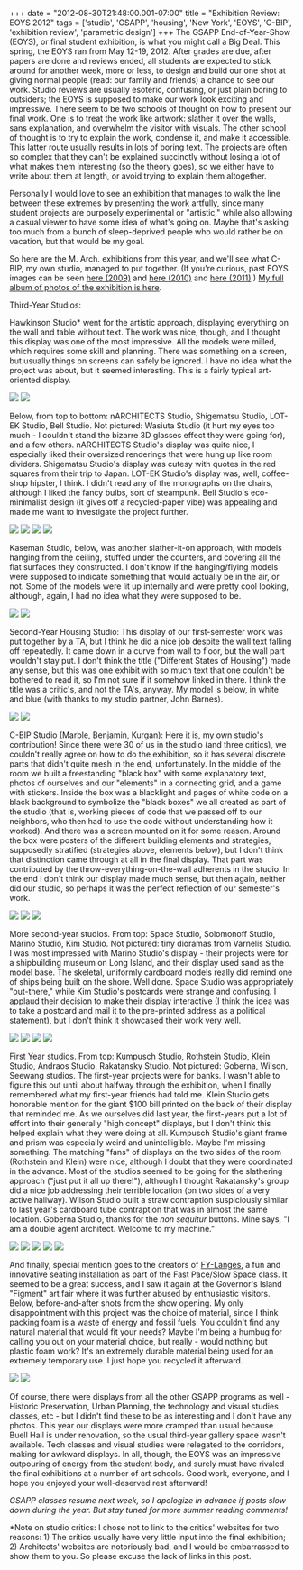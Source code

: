+++
date = "2012-08-30T21:48:00.001-07:00"
title = "Exhibition Review: EOYS 2012"
tags = ['studio', 'GSAPP', 'housing', 'New York', 'EOYS', 'C-BIP', 'exhibition review', 'parametric design']
+++
The GSAPP End-of-Year-Show (EOYS), or final student exhibition, is what you might call a Big Deal.  This spring, the EOYS ran from May 12-19, 2012.  After grades are due, after papers are done and reviews ended, all students are expected to stick around for another week, more or less, to design and build our one shot at giving normal people (read: our family and friends) a chance to see our work.  Studio reviews are usually esoteric, confusing, or just plain boring to outsiders; the EOYS is supposed to make our work look exciting and impressive.  There seem to be two schools of thought on how to present our final work.  One is to treat the work like artwork: slather it over the walls, sans explanation, and overwhelm the visitor with visuals.  The other school of thought is to try to explain the work, condense it, and make it accessible.  This latter route usually results in lots of boring text.  The projects are often so complex that they can't be explained succinctly without losing a lot of what makes them interesting (so the theory goes), so we either have to write about them at length, or avoid trying to explain them altogether.

Personally I would love to see an exhibition that manages to walk the line between these extremes by presenting the work artfully, since many student projects are purposely experimental or "artistic," while also allowing a casual viewer to have some idea of what's going on.  Maybe that's asking too much from a bunch of sleep-deprived people who would rather be on vacation, but that would be my goal. 

So here are the M. Arch. exhibitions from this year, and we'll see what C-BIP, my own studio, managed to put together.  (If you're curious, past EOYS images can be seen [here (2009)](http://www.flickr.com/photos/35912698@N04/sets/72157618507209608/) and [here (2010)](http://archinect.com/blog/article/21453600/5-social-time-and-shrimp-cocktails-at-end-of-year-exhibit) and [here (2011)](http://archinect.com/blog/article/21453919/23-eoys-icing-on-the-cake).)  [My full album of photos of the exhibition is here](https://plus.google.com/photos/100923770373915082594/albums/5779241798129127377?authkey=CKrQprr5qJjv8QE).

Third-Year Studios: 

Hawkinson Studio&ast; went for the artistic approach, displaying everything  on the wall and table without text.  The work was nice, though, and I thought this display was one of the most impressive.  All the models were milled, which requires some skill and planning.  There was something on a screen, but usually things on screens can safely be ignored.  I have no idea what the project was about, but it seemed interesting.  This is a fairly typical art-oriented display.

<img src="http://2.bp.blogspot.com/-UOURUOBASD0/UDP9ziNZwbI/AAAAAAAABLw/wkclBE0-TaE/s1600/IMG_5431.jpg"/>

<img src="http://2.bp.blogspot.com/-vXXDpvVY2CE/UDP91Pyz5FI/AAAAAAAABMA/mMBOEIt8UwY/s1600/IMG_5434.jpg"/>

Below, from top to bottom: nARCHITECTS Studio, Shigematsu Studio, LOT-EK Studio, Bell Studio.  Not pictured: Wasiuta Studio (it hurt my eyes too much - I couldn't stand the bizarre 3D glasses effect they were going for), and a few others.  nARCHITECTS Studio's display was quite nice, I especially liked their oversized renderings that were hung up like room dividers.  Shigematsu Studio's display was cutesy with quotes in the red squares from their trip to Japan.  LOT-EK Studio's display was, well, coffee-shop hipster, I think.  I didn't read any of the monographs on the chairs, although I liked the fancy bulbs, sort of steampunk.  Bell Studio's eco-minimalist design (it gives off a recycled-paper vibe) was appealing and made me want to investigate the project further.

<img src="http://3.bp.blogspot.com/-cuH4w9-K6tM/UDP91vSYCAI/AAAAAAAABMI/pl3tBA89E5g/s1600/IMG_5436.jpg"/>

<img src="http://3.bp.blogspot.com/-K-6nzoqFj24/UDP92W9hGEI/AAAAAAAABMQ/7j9FrnT3eLM/s1600/IMG_5446.jpg"/>

<img src="http://3.bp.blogspot.com/-w6Wns1gziqQ/UDP93A1TxjI/AAAAAAAABMY/kLeTvpkNKck/s1600/IMG_5449.jpg"/>

<img src="http://3.bp.blogspot.com/-6p9xUugztTk/UDP-DjVPFhI/AAAAAAAABNo/XlrPJRRK8F8/s1600/IMG_5494.jpg"/> 

Kaseman Studio, below, was another slather-it-on approach, with models hanging from the ceiling, stuffed under the counters, and covering all the flat surfaces they constructed.  I don't know if the hanging/flying models were supposed to indicate something that would actually be in the air, or not.  Some of the models were lit up internally and were pretty cool looking, although, again, I had no idea what they were supposed to be.

<img src="http://3.bp.blogspot.com/-FOBPvHhUxTA/UDP933Sy3nI/AAAAAAAABMg/Ldf2YfWec3M/s1600/IMG_5455.jpg"/>

<img src="http://1.bp.blogspot.com/-em9bhfoLTrU/UDP94YrUR5I/AAAAAAAABMo/j2saTh8NEjg/s1600/IMG_5459.jpg"/>

Second-Year Housing Studio:  This display of our first-semester work was put together by a TA, but I think he did a nice job despite the wall text falling off repeatedly.  It came down in a curve from wall to floor, but the wall part wouldn't stay put.  I don't think the title ("Different States of Housing") made any sense, but this was one exhibit with so much text that one couldn't be bothered to read it, so I'm not sure if it somehow linked in there.  I think the title was a critic's, and not the TA's, anyway.  My model is below, in white and blue (with thanks to my studio partner, John Barnes).

<img src="http://2.bp.blogspot.com/-WrZYk-GItlI/UDP95FbTAHI/AAAAAAAABMw/quiT74hq9vA/s1600/IMG_5467.jpg"/>

<img src="http://2.bp.blogspot.com/-Zr_DIHb8eLo/UDP9565T1oI/AAAAAAAABM4/3l6e1snqtc8/s1600/IMG_5469.jpg"/>

C-BIP Studio (Marble, Benjamin, Kurgan):  Here it is, my own studio's contribution!  Since there were 30 of us in the studio (and three critics), we couldn't really agree on how to do the exhibition, so it has several discrete parts that didn't quite mesh in the end, unfortunately.  In the middle of the room we built a freestanding "black box" with some explanatory text, photos of ourselves and our "elements" in a connecting grid, and a game with stickers.  Inside the box was a blacklight and pages of white code on a black background to symbolize the "black boxes" we all created as part of the studio (that is, working pieces of code that we passed off to our neighbors, who then had to use the code without understanding how it worked).  And there was a screen mounted on it for some reason.  Around the box were posters of the different building elements and strategies, supposedly stratified (strategies above, elements below), but I don't think that distinction came through at all in the final display.  That part was contributed by the throw-everything-on-the-wall adherents in the studio.  In the end I don't think our display made much sense, but then again, neither did our studio, so perhaps it was the perfect reflection of our semester's work.

<img src="http://2.bp.blogspot.com/-kD5ct8zlweA/UDP96pJAClI/AAAAAAAABNA/G1DwiZm5Co0/s1600/IMG_5474.jpg"/>

<img src="http://4.bp.blogspot.com/-t97x69E9WNs/UDP97UAGLTI/AAAAAAAABNM/7GdMLtq-zsM/s1600/IMG_5475.jpg"/>

<img src="http://4.bp.blogspot.com/-dRtLnmIiHnI/UDP97h19abI/AAAAAAAABNQ/ytltmKr15e8/s1600/IMG_5484.jpg"/>

More second-year studios.  From top: Space Studio, Solomonoff Studio, Marino Studio, Kim Studio.  Not pictured: tiny dioramas from Varnelis Studio.  I was most impressed with Marino Studio's display - their projects were for a shipbuilding museum on Long Island, and their display used sand as the model base.  The skeletal, uniformly cardboard models really did remind one of ships being built on the shore.  Well done.  Space Studio was appropriately "out-there," while Kim Studio's postcards were strange and confusing.  I applaud their decision to make their display interactive (I think the idea was to take a postcard and mail it to the pre-printed address as a political statement), but I don't think it showcased their work very well.

<img src="http://4.bp.blogspot.com/-6NMOGruSeZQ/UDP99cyMQvI/AAAAAAAABNY/Byhvgsi2Mv4/s1600/IMG_5489.jpg"/>

<img src="http://2.bp.blogspot.com/-CNkQYhWqhcs/UDP-CxDh6fI/AAAAAAAABNg/wLZNMRMXuPU/s1600/IMG_5492.jpg"/>

<img src="http://2.bp.blogspot.com/-TbDVXw1DW4Q/UDP-FS4GIhI/AAAAAAAABNw/cpP1fZhykKA/s1600/IMG_5496.jpg"/>

<img src="http://4.bp.blogspot.com/-C7GbPA8tHrs/UDP-F3oYWII/AAAAAAAABN4/VOlEyp3bkKg/s1600/IMG_5501.jpg"/>

First Year studios.  From top: Kumpusch Studio, Rothstein Studio, Klein Studio, Andraos Studio, Rakatansky Studio.  Not pictured: Goberna, Wilson, Seewang studios.  The first-year projects were for banks.  I wasn't able to figure this out until about halfway through the exhibition, when I finally remembered what my first-year friends had told me.  Klein Studio gets honorable mention for the giant $100 bill printed on  the back of their display that reminded me.  As we ourselves did last year, the first-years put a lot of effort into their generally "high concept" displays, but I don't think this helped explain what they were doing at all.  Kumpusch Studio's giant frame and prism was especially weird and unintelligible.  Maybe I'm missing something.  The matching "fans" of displays on the two sides of the room (Rothstein and Klein) were nice, although I doubt that they were coordinated in the advance.  Most of the studios seemed to be going for the slathering approach ("just put it all up there!"), although I thought Rakatansky's group did a nice job addressing their terrible location (on two sides of a very active hallway).  Wilson Studio built a straw contraption suspiciously similar to last year's cardboard tube contraption that was in almost the same location.  Goberna Studio, thanks for the *non sequitur* buttons.  Mine says, "I am a double agent architect.  Welcome to my machine."

<img src="http://3.bp.blogspot.com/-YzOPQI4CNlU/UDP-GsmU7II/AAAAAAAABOE/164h2F5TTzk/s1600/IMG_5510.jpg"/>

<img src="http://3.bp.blogspot.com/-Fgl-xsn69ko/UDP-HE7ea9I/AAAAAAAABOM/7eQSTEB1wZg/s1600/IMG_5514.jpg"/>

<img src="http://1.bp.blogspot.com/-ILf38HlGjdw/UDP-HrGQ55I/AAAAAAAABOU/UtepNXeurqg/s1600/IMG_5517.jpg"/>

<img src="http://1.bp.blogspot.com/-kpEaEjiabOU/UDP-IMQmN8I/AAAAAAAABOc/zSTBIxFKBZI/s1600/IMG_5519.jpg"/>

<img src="http://3.bp.blogspot.com/-renIHPu3KDA/UDP-IRC25RI/AAAAAAAABOg/jRpGOUM2g6U/s1600/IMG_5524.jpg"/>

And finally, special mention goes to the creators of [FY-Langes](http://www.fylanges.com/), a fun and innovative seating installation as part of the Fast Pace/Slow Space class.  It seemed to be a great success, and I saw it again at the Governor's Island "Figment" art fair where it was further abused by enthusiastic visitors.  Below, before-and-after shots from the show opening.  My only disappointment with this project was the choice of material, since I think packing foam is a waste of energy and fossil fuels.  You couldn't find any natural material that would fit your needs?  Maybe I'm being a humbug for calling you out on your material choice, but really - would nothing but plastic foam work?  It's an extremely durable material being used for an extremely temporary use.  I just hope you recycled it afterward.

<img src="http://1.bp.blogspot.com/-sshwCNrhHTc/UDQDoLAxjkI/AAAAAAAABOw/OIeQ0RFihFg/s1600/IMG_7029.JPG"/>

<img src="http://4.bp.blogspot.com/-q835NypQvcQ/UDQDpdF_5JI/AAAAAAAABO4/GYpFA3VKxpY/s1600/IMG_5416.jpg"/>

Of course, there were displays from all the other GSAPP programs as well - Historic Preservation, Urban Planning, the technology and visual studies classes, etc - but I didn't find these to be as interesting and I don't have any photos.  This year our displays were more cramped than usual because Buell Hall is under renovation, so the usual third-year gallery space wasn't available.  Tech classes and visual studies were relegated to the corridors, making for awkward displays.  In all, though, the EOYS was an impressive outpouring of energy from the student body, and surely must have rivaled the final exhibitions at a number of art schools.  Good work, everyone, and I hope you enjoyed your well-deserved rest afterward!

*GSAPP classes resume next week, so I apologize in advance if posts slow down during the year.  But stay tuned for more summer reading comments!*

&ast;Note on studio critics:  I chose not to link to the critics' websites for two reasons: 1) The critics usually have very little input into the final exhibition; 2) Architects' websites are notoriously bad, and I would be embarrassed to show them to you.  So please excuse the lack of links in this post.
